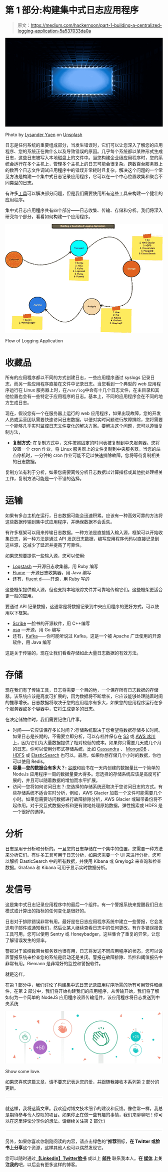 # 第 1 部分:构建集中式日志应用程序

> 原文：<https://medium.com/hackernoon/part-1-building-a-centralized-logging-application-5a537033da0a>

![](img/0db6db0f33c998b7ead3c9ace2a1550d.png)

Photo by [Lysander Yuen](https://unsplash.com/photos/BY66BwIa9Bg?utm_source=unsplash&utm_medium=referral&utm_content=creditCopyText) on [Unsplash](https://unsplash.com/search/photos/central?utm_source=unsplash&utm_medium=referral&utm_content=creditCopyText)

日志是任何系统的重要组成部分，当发生错误时，它们可以让您深入了解您的应用程序、您的系统正在做什么以及导致错误的原因。几乎每个系统都以某种形式生成日志，这些日志被写入本地磁盘上的文件中。当您构建企业级应用程序时，您的系统会运行在多个主机上，管理多个主机上的日志可能会很复杂。跨数百台服务器上的数百个日志文件调试应用程序中的错误非常耗时且复杂。解决这个问题的一个常见方法是构建一个集中式日志记录应用程序，它可以在一个中心位置收集和聚合不同类型的日志。

有许多[工具](https://hackernoon.com/tagged/tools)可以解决部分问题，但是我们需要使用所有这些工具来构建一个健壮的应用程序。

集中式日志应用程序共有四个部分——日志收集、传输、存储和分析。我们将深入研究每个部分，看看如何构建一个应用程序。

![](img/cd6f68c12a105f3d60cc0e1d3e8b2c91.png)

Flow of Logging Application

# 收藏品

所有的应用程序都以不同的方式创建日志，一些应用程序通过 syslogs 记录日志，而另一些应用程序直接在文件中记录日志。当您看到一个典型的 web 应用程序运行在 Linux 服务器上时，在`/var/log`中会有十几个日志文件，在主目录和其他位置也会有一些特定于应用程序的日志。基本上，不同的应用程序会在不同的地方生成日志。

现在，假设您有一个在服务器上运行的 web 应用程序，如果出现故障，您的开发人员或运营团队需要快速访问日志数据，以便对实时问题进行故障排除，您将需要一个能够几乎实时监控日志文件变化的解决方案。要解决这个问题，您可以遵循复制方法，

*   **复制方式:** 在复制方式中，文件按照固定的时间表被复制到中央服务器。您将设置一个 cron 作业，将 Linux 服务器上的文件复制到中央服务器。当您的站点停机时，一分钟的 cron 作业可能不足以快速排除故障，您将等待复制相关的日志数据。

复制方法有利于分析，如果您需要离线分析日志数据以计算指标或其他批处理相关工作，复制方法可能是一个不错的选择。

# 运输

如果有多台主机在运行，日志数据可能会迅速积累。应该有一种高效可靠的方法将这些数据传输到集中式应用程序，并确保数据不会丢失。

有许多框架可以用来传输日志数据。一种方法是直接插入输入源，框架可以开始收集日志，另一种方法是通过 API 发送日志数据，编写应用程序代码以直接记录到这些源，这减少了延迟并提高了可靠性。

如果您想要提供一些输入源，您可以使用:

*   [Logstash](https://www.elastic.co/products/logstash) —开源日志收集器，用 Ruby 编写
*   [Flume](http://flume.apache.org/) —开源日志收集器，用 Java 编写
*   还有，[fluent d](https://www.fluentd.org/)——开源，用 Ruby 写的

这些框架提供输入源，但也支持本地跟踪文件并可靠地传输它们。这些框架更适合更一般的应用。

要通过 API 记录数据，这通常是将数据记录到中央应用程序的更好方式，可以使用以下框架。

*   [Scribe](https://github.com/facebookarchive/scribe) —脸书的开源软件，用 C++编写
*   [nsq](https://github.com/nsqio/nsq) —开源，用 Go 编写
*   还有，[Kafka](https://github.com/apache/kafka)——你可能听说过 Kafka，这是一个被 Apache 广泛使用的开源软件，用 Java 编写

这是关于传输的，现在让我们看看存储如此大量日志数据的有效方法。

# **存储**

现在我们有了传输工具，日志将需要一个目的地，一个保存所有日志数据的存储器。该系统应该是高度可扩展的，因为数据将不断增长，它应该能够处理随着时间的推移增长。日志数据将取决于您的应用程序有多大，如果您的应用程序运行在多个服务器或多个容器中，它将生成更多的日志。

在决定储物件时，我们需要记住几件事。

*   时间——它应该保存多长时间？:存储系统取决于您希望将数据存储多长时间。如果日志是长期的，不需要立即分析，可以存档并保存在 [S3](https://aws.amazon.com/s3/) 或 [AWS 冰川](https://aws.amazon.com/glacier/details/)上，因为它们为大量数据提供了相对较低的成本。如果你只需要几天或几个月的日志，你可以使用分布式存储系统，比如 [Cassandra](http://cassandra.apache.org/) 、 [MongoDB](http://MongoDB) 、 [HDFS](https://hadoop.apache.org/docs/r1.2.1/hdfs_design.html) 或 [ElasticSearch](https://www.elastic.co/products/elasticsearch) 也可以。最后，如果你想存储几个小时的数据，你也可以使用 Redis。
*   **容量—您的数据会有多大？:** [谷歌](https://hackernoon.com/tagged/google)和脸书在一天内创建的数据量比一个简单的 NodeJs 应用程序一周的数据量要大得多。您选择的存储系统应该是高度可扩展的，并且可以随着数据的增加而水平扩展。
*   访问—您将如何访问日志？:您选择的存储系统还取决于您访问日志的方式。有些存储系统不适合实时分析，例如，AWS Glacier 加载一个文件可能需要几个小时。如果您需要访问数据进行故障排除分析，AWS Glacier 或磁带备份将不起作用。对于交互式数据分析和更有效地处理原始数据，弹性搜索或 HDFS 是一个很好的选择。

# 分析

日志是用于分析和分析的。一旦您的日志存储在一个集中的位置，您需要一种方法来分析它们。有许多工具可用于日志分析，如果您需要一个 UI 来进行分析，您可以解析 ElasticSearch 中的所有数据，并使用 Kibana 或 Greylog2 来查询和检查数据。Grafana 和 Kibana 可用于显示实时数据分析。

# 发信号

这是集中式日志记录应用程序中的最后一个组件。有一个警报系统来提醒我们日志模式或计算出的指标的任何变化是很好的。

日志对于排除错误非常有用。最好是在日志应用程序系统中建立一些警报，它会发送电子邮件或通知我们，然后让某人继续查看日志中的任何更改。有许多错误报告工具可用，您可以使用 Sentry 或 Honeybadger。这些集合了重复的异常，让您了解错误发生的频率。

警报对于监控数百台服务器也很有用，日志将发送不同应用程序的状态，您可以设置警报系统来检查您的系统是启动还是关闭。警报在故障排除、监控和阈值报告中非常有用。Riemann 是非常好的监控和警报软件。

就是这样。

在第 1 部分中，我们讨论了构建集中式日志记录应用程序所需的所有可用软件和组件，在第 2 部分中，我们将开始构建我们的应用程序，从传输开始，我们将了解如何为一个简单的 NodeJS 应用程序设置传输组件，该应用程序将日志发送到中央系统

![](img/4861087b3aa6d574808468552c95bc2b.png)

Show some love.

如果您喜欢这篇文章，请不要忘记表达您的爱，并跟随我接收本系列第 2 部分的更新。

![](img/731acf26f5d44fdc58d99a6388fe935d.png)

就这样，我将这篇文章。我欢迎对博文技术细节的建议和反馈。像往常一样，我总是期待参与令人惊叹的项目。如果你正在做一些有趣的事情，我们来聊聊吧！你可以在这里评论分享你的想法。请继续关注第 2 部分:)

![](img/731acf26f5d44fdc58d99a6388fe935d.png)

另外，如果你喜欢你刚刚阅读的内容，请点击绿色的“**推荐**图标，**在 **Twitter 或脸书**上分享**这个资源，这样其他人也可以偶然发现它。

您可以随时通过[**【Linkedin】**](https://www.linkedin.com/in/vikeshtiwari)[**Twitter**](https://www.twitter.com/vikesh002)[**脸书**](https://fb.com/BlackHat002) 或以上 [**邮件**](http://tvicky002@gmail.com) 联系我本人。**在 [**媒体**](https://www.medium.com/@tvicky002) 上关注我的**吧，以后会有更多这样的博客。